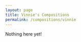 ```yaml
---
layout: page
title: Vinnie's Compositions
permalink: /compositions/vinnie
---
```


Nothing here yet!

